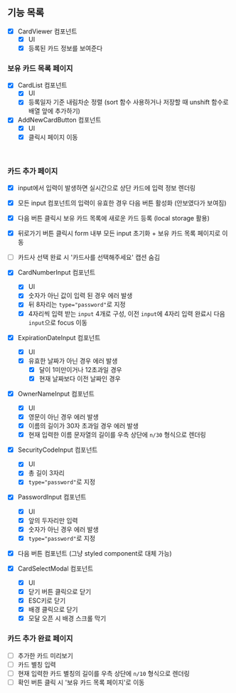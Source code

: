 ## 기능 목록

- [x] CardViewer 컴포넌트
  - [x] UI
  - [x] 등록된 카드 정보를 보여준다

### 보유 카드 목록 페이지

- [x] CardList 컴포넌트
  - [x] UI
  - [x] 등록일자 기준 내림차순 정렬 (sort 함수 사용하거나 저장할 때 unshift 함수로 배열 앞에 추가하기)
- [x] AddNewCardButton 컴포넌트
  - [x] UI
  - [x] 클릭시 페이지 이동

<br/>

### 카드 추가 페이지

- [x] input에서 입력이 발생하면 실시간으로 상단 카드에 입력 정보 렌더링
- [x] 모든 input 컴포넌트의 입력이 유효한 경우 다음 버튼 활성화 (안보였다가 보여짐)
- [x] 다음 버튼 클릭시 보유 카드 목록에 새로운 카드 등록 (local storage 활용)
- [x] 뒤로가기 버튼 클릭시 form 내부 모든 input 초기화 + 보유 카드 목록 페이지로 이동
- [ ] 카드사 선택 완료 시 '카드사를 선택해주세요' 캡션 숨김

- [x] CardNumberInput 컴포넌트
  - [x] UI
  - [x] 숫자가 아닌 값이 입력 된 경우 에러 발생
  - [x] 뒤 8자리는 `type="password"`로 지정
  - [x] 4자리씩 입력 받는 `input` 4개로 구성, 이전 `input`에 4자리 입력 완료시 다음 `input`으로 focus 이동
- [x] ExpirationDateInput 컴포넌트
  - [x] UI
  - [x] 유효한 날짜가 아닌 경우 에러 발생
    - [x] 달이 1미만이거나 12초과일 경우
    - [x] 현재 날짜보다 이전 날짜인 경우
- [x] OwnerNameInput 컴포넌트
  - [x] UI
  - [x] 영문이 아닌 경우 에러 발생
  - [x] 이름의 길이가 30자 초과일 경우 에러 발생
  - [x] 현재 입력한 이름 문자열의 길이를 우측 상단에 `n/30` 형식으로 렌더링
- [x] SecurityCodeInput 컴포넌트
  - [x] UI
  - [x] 총 길이 3자리
  - [x] `type="password"`로 지정
- [x] PasswordInput 컴포넌트
  - [x] UI
  - [x] 앞의 두자리만 입력
  - [x] 숫자가 아닌 경우 에러 발생
  - [x] `type="password"`로 지정
- [x] 다음 버튼 컴포넌트 (그냥 styled component로 대체 가능)
- [x] CardSelectModal 컴포넌트
  - [x] UI
  - [x] 닫기 버튼 클릭으로 닫기
  - [x] ESC키로 닫기
  - [x] 배경 클릭으로 닫기
  - [x] 모달 오픈 시 배경 스크롤 막기

### 카드 추가 완료 페이지

- [ ] 추가한 카드 미리보기
- [ ] 카드 별칭 입력
- [ ] 현재 입력한 카드 별칭의 길이를 우측 상단에 `n/10` 형식으로 렌더링
- [ ] 확인 버튼 클릭 시 '보유 카드 목록 페이지'로 이동

<br/>
